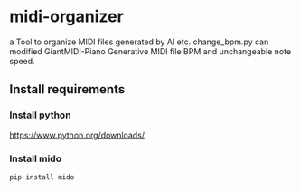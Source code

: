 # midi-organizer
a Tool to organize MIDI files generated by AI etc.
change_bpm.py can modified GiantMIDI-Piano Generative MIDI file BPM and unchangeable note speed.

## Install requirements

### Install python 
https://www.python.org/downloads/

### Install mido 
```
pip install mido
```
